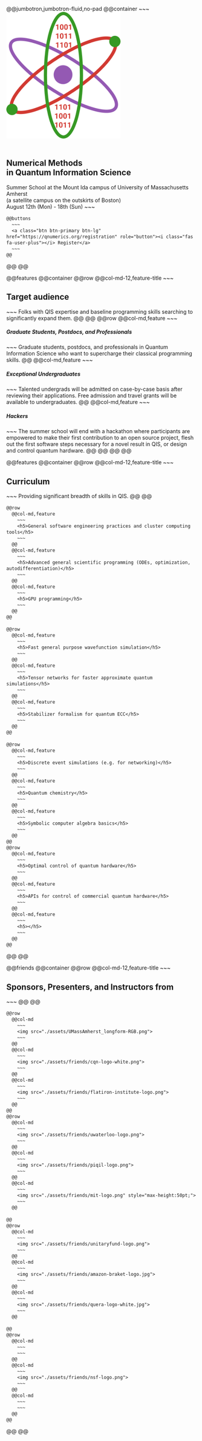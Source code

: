 <!-- Header -->
@@jumbotron,jumbotron-fluid,no-pad
  @@container
    ~~~
    <img src="./assets/qnumerics-logo.png" style="max-width:60%;padding-bottom:20px"/>
    <h2>Numerical Methods <br>in Quantum Information Science</h2>
    Summer School at the Mount Ida campus of University of Massachusetts Amherst<br>(a satellite campus on the outskirts of Boston)<br>August 12th (Mon) - 18th (Sun)
    ~~~

    @@buttons
      ~~~
      <a class="btn btn-primary btn-lg" href="https://qnumerics.org/registration" role="button"><i class="fas fa-user-plus"></i> Register</a>
      ~~~
    @@
  @@
@@

@@features
  @@container
    @@row
      @@col-md-12,feature-title
        ~~~
        <h2>Target audience</h2>
        ~~~
        Folks with QIS expertise and baseline programming skills searching to significantly expand them.
      @@
    @@
    @@row
      @@col-md,feature
        ~~~
        <h5>Graduate Students, Postdocs, and Professionals</h5>
        ~~~
        Graduate students, postdocs, and professionals in Quantum Information Science who want to supercharge their classical programming skills.
      @@
      @@col-md,feature
        ~~~
        <h5>Exceptional Undergraduates</h5>
        ~~~
        Talented undergrads will be admitted on case-by-case basis after reviewing their applications. Free admission and travel grants will be available to undergraduates.
      @@
      @@col-md,feature
        ~~~
        <h5>Hackers</h5>
        ~~~
        The summer school will end with a hackathon where participants are empowered to make their first contribution to an open source project, flesh out the first software steps necessary for a novel result in QIS, or design and control quantum hardware.
      @@
    @@
  @@
@@

@@features
  @@container
    @@row
      @@col-md-12,feature-title
        ~~~
        <h2>Curriculum</h2>
        ~~~
        Providing significant breadth of skills in QIS.
      @@
    @@

    @@row
      @@col-md,feature
        ~~~
        <h5>General software engineering practices and cluster computing tools</h5>
        ~~~
      @@
      @@col-md,feature
        ~~~
        <h5>Advanced general scientific programming (ODEs, optimization, autodifferentiation)</h5>
        ~~~
      @@
      @@col-md,feature
        ~~~
        <h5>GPU programming</h5>
        ~~~
      @@
    @@

    @@row
      @@col-md,feature
        ~~~
        <h5>Fast general purpose wavefunction simulation</h5>
        ~~~
      @@
      @@col-md,feature
        ~~~
        <h5>Tensor networks for faster approximate quantum simulations</h5>
        ~~~
      @@
      @@col-md,feature
        ~~~
        <h5>Stabilizer formalism for quantum ECC</h5>
        ~~~
      @@
    @@

    @@row
      @@col-md,feature
        ~~~
        <h5>Discrete event simulations (e.g. for networking)</h5>
        ~~~
      @@
      @@col-md,feature
        ~~~
        <h5>Quantum chemistry</h5>
        ~~~
      @@
      @@col-md,feature
        ~~~
        <h5>Symbolic computer algebra basics</h5>
        ~~~
      @@
    @@
    @@row
      @@col-md,feature
        ~~~
        <h5>Optimal control of quantum hardware</h5>
        ~~~
      @@
      @@col-md,feature
        ~~~
        <h5>APIs for control of commercial quantum hardware</h5>
        ~~~
      @@
      @@col-md,feature
        ~~~
        <h5></h5>
        ~~~
      @@
    @@

  @@
@@

@@friends
  @@container
    @@row
      @@col-md-12,feature-title
        ~~~
        <h2>Sponsors, Presenters, and Instructors from</h2>
        ~~~
      @@
    @@

    @@row
      @@col-md
        ~~~
        <img src="./assets/UMassAmherst_longform-RGB.png">
        ~~~
      @@
      @@col-md
        ~~~
        <img src="./assets/friends/cqn-logo-white.png">
        ~~~
      @@
      @@col-md
        ~~~
        <img src="./assets/friends/flatiron-institute-logo.png">
        ~~~
      @@
    @@
    @@row
      @@col-md
        ~~~
        <img src="./assets/friends/uwaterloo-logo.png">
        ~~~
      @@
      @@col-md
        ~~~
        <img src="./assets/friends/piqil-logo.png">
        ~~~
      @@
      @@col-md
        ~~~
        <img src="./assets/friends/mit-logo.png" style="max-height:50pt;">
        ~~~
      @@

    @@
    @@row
      @@col-md
        ~~~
        <img src="./assets/friends/unitaryfund-logo.png">
        ~~~
      @@
      @@col-md
        ~~~
        <img src="./assets/friends/amazon-braket-logo.jpg">
        ~~~
      @@
      @@col-md
        ~~~
        <img src="./assets/friends/quera-logo-white.jpg">
        ~~~
      @@

    @@
    @@row
      @@col-md
        ~~~
        ~~~
      @@
      @@col-md
        ~~~
        <img src="./assets/friends/nsf-logo.png">
        ~~~
      @@
      @@col-md
        ~~~
        ~~~
      @@
    @@

  @@
@@
